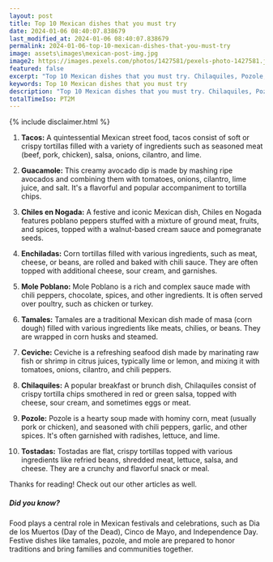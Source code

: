 ```yaml
---
layout: post
title: Top 10 Mexican dishes that you must try
date: 2024-01-06 08:40:07.838679
last_modified_at: 2024-01-06 08:40:07.838679
permalink: 2024-01-06-top-10-mexican-dishes-that-you-must-try
image: assets\images\mexican-post-img.jpg
image2: https://images.pexels.com/photos/1427581/pexels-photo-1427581.jpeg?auto=compress&cs=tinysrgb&h=650&w=940
featured: false
excerpt: "Top 10 Mexican dishes that you must try. Chilaquiles, Pozole, Tostadas made it to my top 10 list. Click to see if your favourite dish made it to my top 10"
keywords: Top 10 Mexican dishes that you must try
description: "Top 10 Mexican dishes that you must try. Chilaquiles, Pozole, Tostadas made it to my top 10 list. Click to see if your favourite dish made it to my top 10"
totalTimeIso: PT2M
---
```

{% include disclaimer.html %}


1. **Tacos:**
   A quintessential Mexican street food, tacos consist of soft or crispy tortillas filled with a variety of ingredients such as seasoned meat (beef, pork, chicken), salsa, onions, cilantro, and lime.

2. **Guacamole:**
   This creamy avocado dip is made by mashing ripe avocados and combining them with tomatoes, onions, cilantro, lime juice, and salt. It's a flavorful and popular accompaniment to tortilla chips.

3. **Chiles en Nogada:**
   A festive and iconic Mexican dish, Chiles en Nogada features poblano peppers stuffed with a mixture of ground meat, fruits, and spices, topped with a walnut-based cream sauce and pomegranate seeds.

4. **Enchiladas:**
   Corn tortillas filled with various ingredients, such as meat, cheese, or beans, are rolled and baked with chili sauce. They are often topped with additional cheese, sour cream, and garnishes.

5. **Mole Poblano:**
   Mole Poblano is a rich and complex sauce made with chili peppers, chocolate, spices, and other ingredients. It is often served over poultry, such as chicken or turkey.

6. **Tamales:**
   Tamales are a traditional Mexican dish made of masa (corn dough) filled with various ingredients like meats, chilies, or beans. They are wrapped in corn husks and steamed.

7. **Ceviche:**
   Ceviche is a refreshing seafood dish made by marinating raw fish or shrimp in citrus juices, typically lime or lemon, and mixing it with tomatoes, onions, cilantro, and chili peppers.

8. **Chilaquiles:**
   A popular breakfast or brunch dish, Chilaquiles consist of crispy tortilla chips smothered in red or green salsa, topped with cheese, sour cream, and sometimes eggs or meat.

9. **Pozole:**
   Pozole is a hearty soup made with hominy corn, meat (usually pork or chicken), and seasoned with chili peppers, garlic, and other spices. It's often garnished with radishes, lettuce, and lime.

10. **Tostadas:**
    Tostadas are flat, crispy tortillas topped with various ingredients like refried beans, shredded meat, lettuce, salsa, and cheese. They are a crunchy and flavorful snack or meal.

Thanks for reading! Check out our other articles as well.


<div class="card" style="margin-bottom:1rem">
  <div class="card-body">
    <h5 class="card-title">Did you know?</h5>
    <p class="card-text">Food plays a central role in Mexican festivals and celebrations, such as Dia de los Muertos (Day of the Dead), Cinco de Mayo, and Independence Day. Festive dishes like tamales, pozole, and mole are prepared to honor traditions and bring families and communities together.</p>
  </div>
</div>